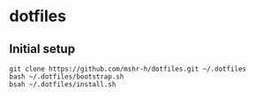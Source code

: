 # dotfiles

## Initial setup
```
git clone https://github.com/mshr-h/dotfiles.git ~/.dotfiles
bash ~/.dotfiles/bootstrap.sh
bsah ~/.dotfiles/install.sh
```

